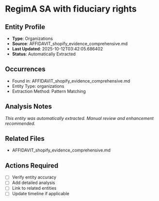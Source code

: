 # RegimA SA with fiduciary rights

## Entity Profile
- **Type**: Organizations
- **Source**: AFFIDAVIT_shopify_evidence_comprehensive.md
- **Last Updated**: 2025-10-12T03:42:05.686402
- **Status**: Automatically Extracted

## Occurrences
- Found in: AFFIDAVIT_shopify_evidence_comprehensive.md
- Entity Type: organizations
- Extraction Method: Pattern Matching

## Analysis Notes
*This entity was automatically extracted. Manual review and enhancement recommended.*

## Related Files
- AFFIDAVIT_shopify_evidence_comprehensive.md

## Actions Required
- [ ] Verify entity accuracy
- [ ] Add detailed analysis
- [ ] Link to related entities
- [ ] Update timeline if applicable
